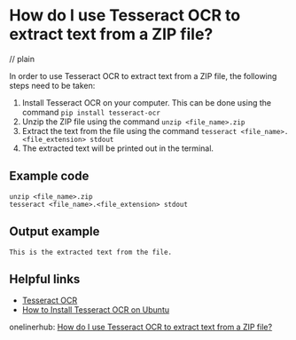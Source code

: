# How do I use Tesseract OCR to extract text from a ZIP file?
// plain

In order to use Tesseract OCR to extract text from a ZIP file, the following steps need to be taken:

1. Install Tesseract OCR on your computer. This can be done using the command `pip install tesseract-ocr`
2. Unzip the ZIP file using the command `unzip <file_name>.zip`
3. Extract the text from the file using the command `tesseract <file_name>.<file_extension> stdout`
4. The extracted text will be printed out in the terminal.

## Example code

```
unzip <file_name>.zip
tesseract <file_name>.<file_extension> stdout
```

## Output example

```
This is the extracted text from the file.
```

## Helpful links
- [Tesseract OCR](https://github.com/tesseract-ocr/tesseract)
- [How to Install Tesseract OCR on Ubuntu](https://www.howtoforge.com/tutorial/how-to-install-tesseract-on-ubuntu/)

onelinerhub: [How do I use Tesseract OCR to extract text from a ZIP file?](https://onelinerhub.com/tesseract-ocr/how-do-i-use-tesseract-ocr-to-extract-text-from-a-zip-file)